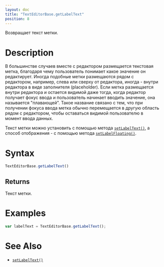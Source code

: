 ```yaml
---
layout: doc
title: "TextEditorBase.getLabelText"
position: 8
---
```


Возвращает текст метки.

# Description

В большинстве случаев вместе с редактором размещается текстовая метка, благодаря чему пользователь
понимает какое значение он редактирует. Иногда подобные метки размещаются рядом с редактором,
например, слева или сверху от редактора, иногда - внутри редактора в виде заполнителя (placeholder).
Если метка размещается внутри редактора и остается видимой даже тогда, когда редактор получает фокус
ввода и пользователь начинает вводить значение, она называется "плавающей". Такое название связано с
тем, что при получении фокуса ввода метка обычно перемещается в другую область рядом с редактором,
чтобы оставаться видимой пользователю в момент ввода данных.

Текст метки можно установить с помощью метода [`setLabelText()`](../TextEditorBase.setLabelText/), а
способ отображения - с помощью метода [`setLabelFloating()`](../TextEditorBase.setLabelFloating/).

# Syntax

```js
TextEditorBase.getLabelText()
```

## Returns

Текст метки.

# Examples

```js
var labelText = TextEditorBase.getLabelText();
```

# See Also

* [`setLabelText()`](../TextEditorBase.setLabelText/)
